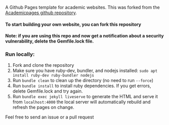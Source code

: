 A Github Pages template for academic websites. This was forked from the [Academicpages github repository](https://github.com/academicpages/academicpages.github.io).

#### To start building your own website, you can fork this repository
#### Note: if you are using this repo and now get a notification about a security vulnerability, delete the Gemfile.lock file. 

### Run locally:

1. Fork and clone the repository
1. Make sure you have ruby-dev, bundler, and nodejs installed: `sudo apt install ruby-dev ruby-bundler nodejs`
1. Run `bundle clean` to clean up the directory (no need to run `--force`)
1. Run `bundle install` to install ruby dependencies. If you get errors, delete Gemfile.lock and try again.
1. Run `bundle exec jekyll liveserve` to generate the HTML and serve it from `localhost:4000` the local server will automatically rebuild and refresh the pages on change.

Feel free to send an issue or a pull request
